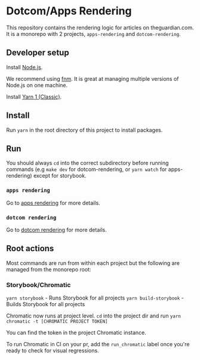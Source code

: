 # Dotcom/Apps Rendering

This repository contains the rendering logic for articles on theguardian.com. It is a monorepo with 2 projects, `apps-rendering` and `dotcom-rendering`.

## Developer setup

Install [Node.js](https://nodejs.org).

We recommend using [fnm](https://github.com/Schniz/fnm). It is great at managing multiple versions of Node.js on one machine.

Install [Yarn 1 (Classic)](https://classic.yarnpkg.com/).

## Install

Run `yarn` in the root directory of this project to install packages.

## Run

You should always `cd` into the correct subdirectory before running commands (e.g `make dev` for dotcom-rendering, or `yarn watch` for apps-rendering) except for storybook.

### `apps rendering`

Go to [apps rendering](apps-rendering/README.md) for more details.

### `dotcom rendering`

Go to [dotcom rendering](dotcom-rendering/README.md) for more details.

## Root actions

Most commands are run from within each project but the following are managed from the monorepo root:

### Storybook/Chromatic

`yarn storybook` - Runs Storybook for all projects
`yarn build-storybook` - Builds Storybook for all projects

Chromatic now runs at project level. `cd` into the project dir and run `yarn chromatic -t [CHROMATIC PROJECT TOKEN]`

You can find the token in the project Chromatic instance.

To run Chromatic in CI on your pr, add the `run_chromatic` label once you're ready to check for visual regressions.
